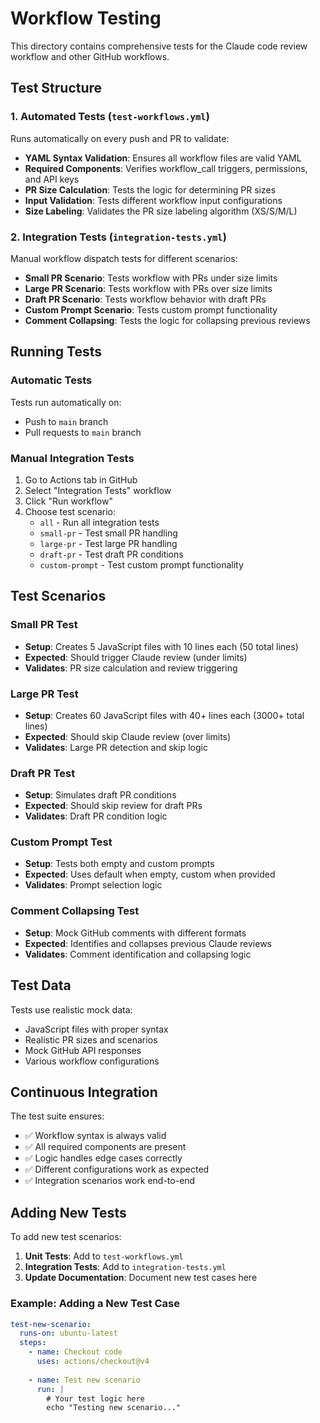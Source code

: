 # Workflow Testing

This directory contains comprehensive tests for the Claude code review workflow and other GitHub workflows.

## Test Structure

### 1. Automated Tests (`test-workflows.yml`)

Runs automatically on every push and PR to validate:

- **YAML Syntax Validation**: Ensures all workflow files are valid YAML
- **Required Components**: Verifies workflow_call triggers, permissions, and API keys
- **PR Size Calculation**: Tests the logic for determining PR sizes
- **Input Validation**: Tests different workflow input configurations
- **Size Labeling**: Validates the PR size labeling algorithm (XS/S/M/L)

### 2. Integration Tests (`integration-tests.yml`)

Manual workflow dispatch tests for different scenarios:

- **Small PR Scenario**: Tests workflow with PRs under size limits
- **Large PR Scenario**: Tests workflow with PRs over size limits  
- **Draft PR Scenario**: Tests workflow behavior with draft PRs
- **Custom Prompt Scenario**: Tests custom prompt functionality
- **Comment Collapsing**: Tests the logic for collapsing previous reviews

## Running Tests

### Automatic Tests
Tests run automatically on:
- Push to `main` branch
- Pull requests to `main` branch

### Manual Integration Tests
1. Go to Actions tab in GitHub
2. Select "Integration Tests" workflow
3. Click "Run workflow"
4. Choose test scenario:
   - `all` - Run all integration tests
   - `small-pr` - Test small PR handling
   - `large-pr` - Test large PR handling
   - `draft-pr` - Test draft PR conditions
   - `custom-prompt` - Test custom prompt functionality

## Test Scenarios

### Small PR Test
- **Setup**: Creates 5 JavaScript files with 10 lines each (50 total lines)
- **Expected**: Should trigger Claude review (under limits)
- **Validates**: PR size calculation and review triggering

### Large PR Test  
- **Setup**: Creates 60 JavaScript files with 40+ lines each (3000+ total lines)
- **Expected**: Should skip Claude review (over limits)
- **Validates**: Large PR detection and skip logic

### Draft PR Test
- **Setup**: Simulates draft PR conditions
- **Expected**: Should skip review for draft PRs
- **Validates**: Draft PR condition logic

### Custom Prompt Test
- **Setup**: Tests both empty and custom prompts
- **Expected**: Uses default when empty, custom when provided
- **Validates**: Prompt selection logic

### Comment Collapsing Test
- **Setup**: Mock GitHub comments with different formats
- **Expected**: Identifies and collapses previous Claude reviews
- **Validates**: Comment identification and collapsing logic

## Test Data

Tests use realistic mock data:
- JavaScript files with proper syntax
- Realistic PR sizes and scenarios
- Mock GitHub API responses
- Various workflow configurations

## Continuous Integration

The test suite ensures:
- ✅ Workflow syntax is always valid
- ✅ All required components are present
- ✅ Logic handles edge cases correctly
- ✅ Different configurations work as expected
- ✅ Integration scenarios work end-to-end

## Adding New Tests

To add new test scenarios:

1. **Unit Tests**: Add to `test-workflows.yml`
2. **Integration Tests**: Add to `integration-tests.yml`
3. **Update Documentation**: Document new test cases here

### Example: Adding a New Test Case

```yaml
test-new-scenario:
  runs-on: ubuntu-latest
  steps:
    - name: Checkout code
      uses: actions/checkout@v4
      
    - name: Test new scenario
      run: |
        # Your test logic here
        echo "Testing new scenario..."
```